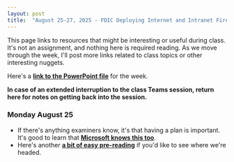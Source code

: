 ```yaml
---
layout: post
title:  "August 25-27, 2025 - FDIC Deploying Internet and Intranet Firewalls"
---
```


This page links to resources that might be interesting or useful during class. It's not an assignment, and nothing here is required reading. As we move through the week, I'll post more links related to class topics or other interesting nuggets.

Here's a [**link to the PowerPoint file**](https://class.hillvt.com/assets/FDIC-DIIF-2025-08-18.pptx) for the week.

**In case of an extended interruption to the class Teams session, return here for notes on getting back into the session.**

### Monday August 25

- If there's anything examiners know, it's that having a plan is important. It's good to learn that [**Microsoft knows this too**](https://cyberscoop.com/microsoft-threat-intel-response-tips/).
- Here's another [**a bit of easy pre-reading**](https://www.sayers.com/articles/the-future-of-firewalls-engineering-experts-reveal-the-path-ahead/) if you'd like to see where we're headed.
